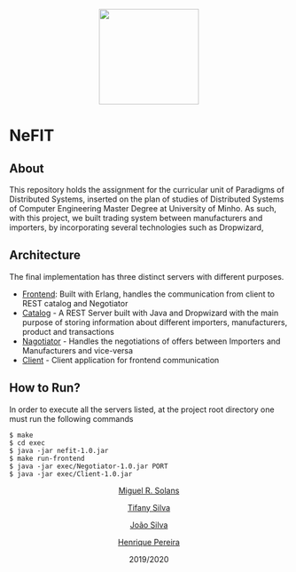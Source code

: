 <p align="center">
   <img width="180" height="172" src="https://upload.wikimedia.org/wikipedia/commons/9/93/EEUMLOGO.png">
</p>

# NeFIT

## About
This repository holds the assignment for the curricular unit of Paradigms of Distributed Systems, inserted on the plan of studies of Distributed Systems of Computer Engineering Master Degree at University of Minho.
As such, with this project, we built trading system between manufacturers and importers, by incorporating several technologies such as Dropwizard, 

## Architecture
The final implementation has three distinct servers with different purposes.
- [Frontend](https://github.com/miguelsolans/NeFIT/tree/master/Frontend): Built with Erlang, handles the communication from client to REST catalog and Negotiator 
- [Catalog](https://github.com/miguelsolans/NeFIT/tree/master/catalog) - A REST Server built with Java and Dropwizard with the main purpose of storing information about different importers, manufacturers, product and transactions
- [Nagotiator](https://github.com/miguelsolans/NeFIT/tree/master/Negotiator) - Handles the negotiations of offers between Importers and Manufacturers and vice-versa
- [Client](https://github.com/miguelsolans/NeFIT/tree/master/Client) - Client application for frontend communication

## How to Run?

In order to execute all the servers listed, at the project root directory one must run the following commands

```
$ make
$ cd exec
$ java -jar nefit-1.0.jar
$ make run-frontend
$ java -jar exec/Negotiator-1.0.jar PORT
$ java -jar exec/Client-1.0.jar
```
 
<p align="center"><a href="http://github.com/miguelsolans">Miguel R. Solans</a></p>
<p align="center"><a href="https://github.com/Sarah250">Tifany Silva</a></p>
<p align="center"><a href="https://github.com/joaop21">João Silva</a></p>
<p align="center"><a href="https://github.com/hpereira98">Henrique Pereira</a></p>
<p align="center">2019/2020</p>
